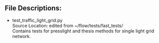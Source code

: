 ## File Descriptions:

- test_traffic_light_grid.py\
  Source Location: edited from ~/flow/tests/fast_tests/ \
  Contains tests for presslight and thesis methods for single light grid network.

